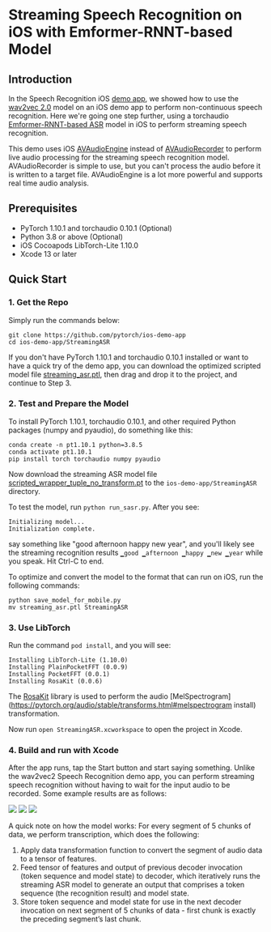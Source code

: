 # Streaming Speech Recognition on iOS with Emformer-RNNT-based Model

## Introduction

In the Speech Recognition iOS [demo app](https://github.com/pytorch/ios-demo-app/tree/master/SpeechRecognition), we showed how to use the [wav2vec 2.0](https://github.com/pytorch/fairseq/tree/master/examples/wav2vec) model on an iOS demo app to perform non-continuous speech recognition. Here we're going one step further, using a torchaudio [Emformer-RNNT-based ASR](https://pytorch.org/audio/main/prototype.pipelines.html#torchaudio.prototype.pipelines.EMFORMER_RNNT_BASE_LIBRISPEECH) model in iOS to perform streaming speech recognition.

This demo uses iOS [AVAudioEngine](https://developer.apple.com/documentation/avfaudio/avaudioengine) instead of [AVAudioRecorder](https://github.com/pytorch/ios-demo-app/blob/master/SpeechRecognition/SpeechRecognition/ViewController.swift#L24) to perform live audio processing for the streaming speech recognition model. AVAudioRecorder is simple to use, but you can't process the audio before it is written to a target file. AVAudioEngine is a lot more powerful and supports real time audio analysis.


## Prerequisites

* PyTorch 1.10.1 and torchaudio 0.10.1 (Optional)
* Python 3.8 or above (Optional)
* iOS Cocoapods LibTorch-Lite 1.10.0
* Xcode 13 or later

## Quick Start

### 1. Get the Repo

Simply run the commands below:

```
git clone https://github.com/pytorch/ios-demo-app
cd ios-demo-app/StreamingASR
```

If you don't have PyTorch 1.10.1 and torchaudio 0.10.1 installed or want to have a quick try of the demo app, you can download the optimized scripted model file [streaming_asr.ptl](https://drive.google.com/file/d/1awT_1S6H5IXSOOqpFLmpeg0B-kQVWG2y/view?usp=sharing), then drag and drop it to the project, and continue to Step 3.


### 2. Test and Prepare the Model

To install PyTorch 1.10.1, torchaudio 0.10.1, and other required Python packages (numpy and pyaudio), do something like this:

```
conda create -n pt1.10.1 python=3.8.5
conda activate pt1.10.1
pip install torch torchaudio numpy pyaudio
```

Now download the streaming ASR model file
[scripted_wrapper_tuple_no_transform.pt](https://drive.google.com/file/d/1_49DwHS_a3p3THGdHZj3TXmjNJj60AhP/view?usp=sharing) to the `ios-demo-app/StreamingASR` directory.

To test the model, run `python run_sasr.py`. After you see:
```
Initializing model...
Initialization complete.
```
say something like "good afternoon happy new year", and you'll likely see the streaming recognition results `▁good ▁afternoon ▁happy ▁new ▁year` while you speak. Hit Ctrl-C to end.

To optimize and convert the model to the format that can run on iOS, run the following commands:
```
python save_model_for_mobile.py
mv streaming_asr.ptl StreamingASR
```

### 3. Use LibTorch

Run the command `pod install`, and you will see:

```
Installing LibTorch-Lite (1.10.0)
Installing PlainPocketFFT (0.0.9)
Installing PocketFFT (0.0.1)
Installing RosaKit (0.0.6)
```

The [RosaKit](https://github.com/dhrebeniuk/RosaKit) library is used to perform the audio [MelSpectrogram](https://pytorch.org/audio/stable/transforms.html#melspectrogram install) transformation.

Now run `open StreamingASR.xcworkspace` to open the project in Xcode.


### 4. Build and run with Xcode

After the app runs, tap the Start button and start saying something. Unlike the wav2vec2 Speech Recognition demo app, you can perform streaming speech recognition without having to wait for the input audio to be recorded. Some example results are as follows:

![](screenshot1.png)
![](screenshot2.png)
![](screenshot3.png)

A quick note on how the model works: For every segment of 5 chunks of data, we perform transcription, which does the following:

1. Apply data transformation function to convert the segment of audio data to a tensor of features.
2. Feed tensor of features and output of previous decoder invocation (token sequence and model state) to decoder, which iteratively runs the streaming ASR model to generate an output that comprises a token sequence (the recognition result) and model state.
3. Store token sequence and model state for use in the next decoder invocation on next segment of 5 chunks of data - first chunk is exactly the preceding segment’s last chunk.
